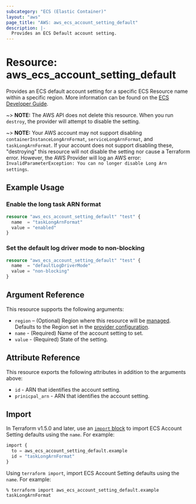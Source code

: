```yaml
---
subcategory: "ECS (Elastic Container)"
layout: "aws"
page_title: "AWS: aws_ecs_account_setting_default"
description: |-
  Provides an ECS Default account setting.
---
```


# Resource: aws_ecs_account_setting_default

Provides an ECS default account setting for a specific ECS Resource name within a specific region. More information can be found on the [ECS Developer Guide](https://docs.aws.amazon.com/AmazonECS/latest/developerguide/ecs-account-settings.html).

~> **NOTE:** The AWS API does not delete this resource. When you run `destroy`, the provider will attempt to disable the setting.

~> **NOTE:** Your AWS account may not support disabling `containerInstanceLongArnFormat`, `serviceLongArnFormat`, and `taskLongArnFormat`. If your account does not support disabling these, "destroying" this resource will not disable the setting nor cause a Terraform error. However, the AWS Provider will log an AWS error: `InvalidParameterException: You can no longer disable Long Arn settings`.

## Example Usage

### Enable the long task ARN format

```terraform
resource "aws_ecs_account_setting_default" "test" {
  name  = "taskLongArnFormat"
  value = "enabled"
}
```

### Set the default log driver mode to non-blocking

```terraform
resource "aws_ecs_account_setting_default" "test" {
  name  = "defaultLogDriverMode"
  value = "non-blocking"
}
```

## Argument Reference

This resource supports the following arguments:

* `region` – (Optional) Region where this resource will be [managed](https://docs.aws.amazon.com/general/latest/gr/rande.html#regional-endpoints). Defaults to the Region set in the [provider configuration](https://registry.terraform.io/providers/hashicorp/aws/latest/docs#aws-configuration-reference).
* `name` - (Required) Name of the account setting to set.
* `value` - (Required) State of the setting.

## Attribute Reference

This resource exports the following attributes in addition to the arguments above:

* `id` - ARN that identifies the account setting.
* `prinicpal_arn` - ARN that identifies the account setting.

## Import

In Terraform v1.5.0 and later, use an [`import` block](https://developer.hashicorp.com/terraform/language/import) to import ECS Account Setting defaults using the `name`. For example:

```terraform
import {
  to = aws_ecs_account_setting_default.example
  id = "taskLongArnFormat"
}
```

Using `terraform import`, import ECS Account Setting defaults using the `name`. For example:

```console
% terraform import aws_ecs_account_setting_default.example taskLongArnFormat
```
